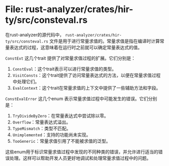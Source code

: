 # File: rust-analyzer/crates/hir-ty/src/consteval.rs

在rust-analyzer的源代码中， `rust-analyzer/crates/hir-ty/src/consteval.rs` 文件是用于进行常量求值的。常量求值是指在编译时计算常量表达式的过程，这意味着在运行时之前就可以确定常量表达式的值。

`ConstExt` 这几个trait 提供了对常量求值过程的扩展。它们分别是：

1. `ConstEval`：这个trait表示可以进行常量求值的类型。
2. `VisitConsts`：这个trait提供了访问常量表达式的方法，以便在常量求值过程中处理它们。
3. `EvalContext`：这个trait在常量求值的上下文中提供了一些辅助方法和字段。

`ConstEvalError` 这几个enum 表示常量求值过程中可能发生的错误。它们分别是：

1. `TryDivideByZero`：在常量表达式中尝试除以零。
2. `Overflow`：常量表达式溢出。
3. `TypeMismatch`：类型不匹配。
4. `Unimplemented`：支持的功能尚未实现。
5. `TooGeneric`：常量求值引用了不能被求值的泛型。

这些enum用于标识常量求值过程中发现的不同种类的错误，并允许进行适当的错误处理。这样可以帮助开发人员更好地调试和处理常量求值过程中的问题。


